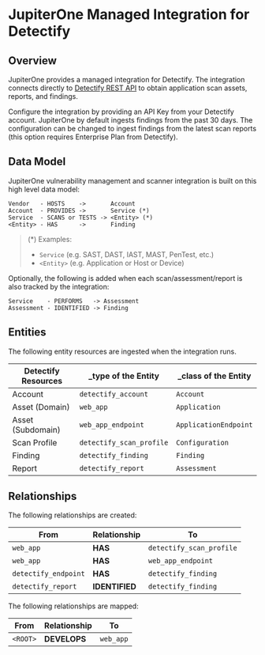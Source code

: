 # JupiterOne Managed Integration for Detectify

## Overview

JupiterOne provides a managed integration for Detectify. The integration
connects directly to [Detectify REST API][1] to obtain application scan assets,
reports, and findings.

Configure the integration by providing an API Key from your Detectify account.
JupiterOne by default ingests findings from the past 30 days. The configuration
can be changed to ingest findings from the latest scan reports (this option
requires Enterprise Plan from Detectify).

## Data Model

JupiterOne vulnerability management and scanner integration is built on this
high level data model:

```text
Vendor   - HOSTS    ->       Account
Account  - PROVIDES ->       Service (*)
Service  - SCANS or TESTS -> <Entity> (*)
<Entity> - HAS      ->       Finding
```

> (\*) Examples:
>
> - `Service` (e.g. SAST, DAST, IAST, MAST, PenTest, etc.)
> - `<Entity>` (e.g. Application or Host or Device)

Optionally, the following is added when each scan/assessment/report is also
tracked by the integration:

```text
Service    - PERFORMS   -> Assessment
Assessment - IDENTIFIED -> Finding
```

## Entities

The following entity resources are ingested when the integration runs.

| Detectify Resources | \_type of the Entity     | \_class of the Entity |
| ------------------- | ------------------------ | --------------------- |
| Account             | `detectify_account`      | `Account`             |
| Asset (Domain)      | `web_app`                | `Application`         |
| Asset (Subdomain)   | `web_app_endpoint`       | `ApplicationEndpoint` |
| Scan Profile        | `detectify_scan_profile` | `Configuration`       |
| Finding             | `detectify_finding`      | `Finding`             |
| Report              | `detectify_report`       | `Assessment`          |

## Relationships

The following relationships are created:

| From                 | Relationship   | To                       |
| -------------------- | -------------- | ------------------------ |
| `web_app`            | **HAS**        | `detectify_scan_profile` |
| `web_app`            | **HAS**        | `web_app_endpoint`       |
| `detectify_endpoint` | **HAS**        | `detectify_finding`      |
| `detectify_report`   | **IDENTIFIED** | `detectify_finding`      |

The following relationships are mapped:

| From     | Relationship | To        |
| -------- | ------------ | --------- |
| `<ROOT>` | **DEVELOPS** | `web_app` |

[1]: https://developer.detectify.com/
